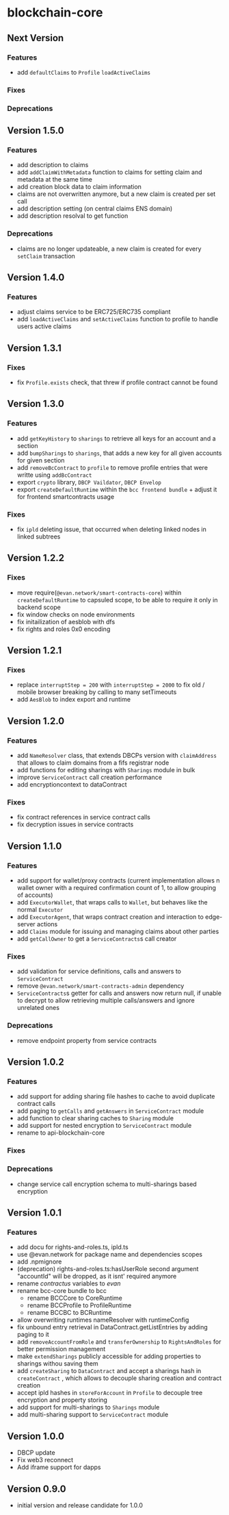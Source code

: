 # blockchain-core

## Next Version
### Features
- add `defaultClaims` to `Profile` `loadActiveClaims`

### Fixes
### Deprecations


## Version 1.5.0
### Features
- add description to claims
- add `addClaimWithMetadata` function to claims for setting claim and metadata at the same time
- add creation block data to claim information
- claims are not overwritten anymore, but a new claim is created per set call
- add description setting (on central claims ENS domain)
- add description resolval to get function

### Deprecations
- claims are no longer updateable, a new claim is created for every `setClaim` transaction


## Version 1.4.0
### Features
- adjust claims service to be ERC725/ERC735 compliant
- add `loadActiveClaims` and `setActiveClaims` function to profile to handle users active claims


## Version 1.3.1
### Fixes
- fix `Profile.exists` check, that threw if profile contract cannot be found


## Version 1.3.0
### Features
- add `getKeyHistory` to `sharings` to retrieve all keys for an account and a section
- add `bumpSharings` to `sharings`, that adds a new key for all given accounts for given section
- add `removeBcContract` to `profile` to remove profile entries that were writte using `addBcContract`
- export `crypto` library, `DBCP Vaildator`, `DBCP Envelop`
- export `createDefaultRuntime` within the `bcc frontend bundle` + adjust it for frontend smartcontracts usage

### Fixes
- fix `ipld` deleting issue, that occurred when deleting linked nodes in linked subtrees


## Version 1.2.2
### Fixes
- move require(`@evan.network/smart-contracts-core`) within `createDefaultRuntime` to capsuled scope, to be able to require it only in backend scope
- fix window checks on node environments
- fix initailization of aesblob with dfs
- fix rights and roles 0x0 encoding


## Version 1.2.1
### Fixes
- replace `interruptStep = 200` with `interruptStep = 2000` to fix old / mobile browser breaking by calling to many setTimeouts
- add `AesBlob` to index export and runtime


## Version 1.2.0
### Features
- add `NameResolver` class, that extends DBCPs version with `claimAddress` that allows to claim domains from a fifs registrar node
- add functions for editing sharings with `Sharings` module in bulk
- improve `ServiceContract` call creation performance
- add encryptioncontext to dataContract

### Fixes
- fix contract references in service contract calls
- fix decryption issues in service contracts


## Version 1.1.0
### Features
- add support for wallet/proxy contracts (current implementation allows n wallet owner with a required confirmation count of 1, to allow grouping of accounts)
- add `ExecutorWallet`, that wraps calls to `Wallet`, but behaves like the normal `Executor`
- add `ExecutorAgent`, that wraps contract creation and interaction to edge-server actions
- add `Claims` module for issuing and managing claims about other parties
- add `getCallOwner` to get a `ServiceContracts`s call creator

### Fixes
- add validation for service definitions, calls and answers to `ServiceContract`
- remove `@evan.network/smart-contracts-admin` dependency
- `ServiceContracts`s getter for calls and answers now return null, if unable to decrypt to allow retrieving multiple calls/answers and ignore unrelated ones

### Deprecations
- remove endpoint property from service contracts


## Version 1.0.2
### Features
- add support for adding sharing file hashes to cache to avoid duplicate contract calls
- add paging to `getCalls` and `getAnswers` in `ServiceContract` module
- add function to clear sharing caches to `Sharing` module
- add support for nested encryption to `ServiceContract` module
- rename to api-blockchain-core

### Fixes

### Deprecations
- change service call encryption schema to multi-sharings based encryption


## Version 1.0.1
### Features
- add docu for rights-and-roles.ts, ipld.ts
- use @evan.network for package name and dependencies scopes
- add .npmignore
- (deprecation) rights-and-roles.ts:hasUserRole second argument "accountId" will be dropped, as it isnt' required anymore
- rename *contractus* variables to *evan*
- rename bcc-core bundle to bcc
  - rename BCCCore to CoreRuntime
  - rename BCCProfile to ProfileRuntime
  - rename BCCBC to BCRuntime
- allow overwriting runtimes nameResolver with runtimeConfig
- fix unbound entry retrieval in DataContract.getListEntries by adding paging to it
- add `removeAccountFromRole` and `transferOwnership` to `RightsAndRoles` for better permission management
- make `extendSharings` publicly accessible for adding properties to sharings withou saving them
- add `createSharing` to `DataContract` and accept a sharings hash in `createContract` , which allows to decouple sharing creation and contract creation 
- accept ipld hashes in `storeForAccount` in `Profile` to decouple tree encryption and property storing
- add support for multi-sharings to `Sharings` module
- add multi-sharing support to `ServiceContract` module


## Version 1.0.0
- DBCP update
- Fix web3 reconnect
- Add iframe support for dapps


## Version 0.9.0
- initial version and release candidate for 1.0.0
